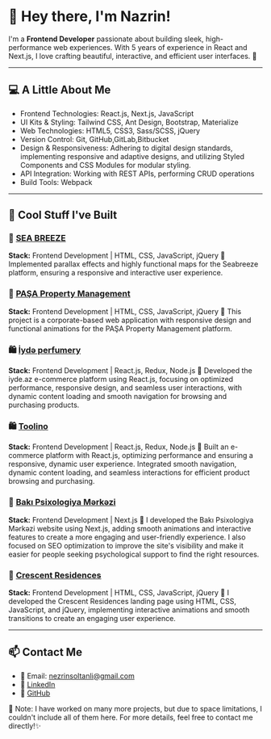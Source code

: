 # 👋 Hey there, I'm Nazrin!

I'm a **Frontend Developer** passionate about building sleek, high-performance web experiences. With 5 years of experience in React and Next.js, I love crafting beautiful, interactive, and efficient user interfaces. 🚀

---

## 💻 A Little About Me
- Frontend Technologies: React.js, Next.js, JavaScript
- UI Kits & Styling: Tailwind CSS, Ant Design, Bootstrap, Materialize
- Web Technologies: HTML5, CSS3, Sass/SCSS, jQuery
- Version Control: Git, GitHub,GitLab,Bitbucket
- Design & Responsiveness: Adhering to digital design standards,
implementing responsive and adaptive designs, and utilizing Styled
Components and CSS Modules for modular styling.
- API Integration: Working with REST APIs, performing CRUD operations
- Build Tools: Webpack
---

## 📌 Cool Stuff I've Built


### 🚀 [SEA BREEZE](https://seabreeze.az/)
**Stack:** Frontend Development | HTML, CSS, JavaScript, jQuery
📌 Implemented parallax effects and highly functional maps for the Seabreeze platform, ensuring a responsive and interactive user experience.

### 🚀 [PAŞA Property Management](https://pashaproperty.az/)
**Stack:** Frontend Development | HTML, CSS, JavaScript, jQuery
📌  This project is a corporate-based web application with responsive design and functional animations for the PAŞA Property Management platform.

### 🛍 [İydə perfumery](https://iyde.az/)
**Stack:** Frontend Development |  React.js, Redux, Node.js
📌 Developed the iyde.az e-commerce platform using React.js, focusing on optimized performance, responsive design, and seamless user interactions, with dynamic content loading and smooth navigation for browsing and purchasing products.

### 🛍 [Toolino](https://toolino.com/)
**Stack:** Frontend Development |  React.js, Redux, Node.js
📌 Built an e-commerce platform with React.js, optimizing performance and ensuring a responsive, dynamic user experience. Integrated smooth navigation, dynamic content loading, and seamless interactions for efficient product browsing and purchasing.

### 🚀 [Bakı Psixologiya Mərkəzi](https://bakupsychologycenter.az/az)
**Stack:** Frontend Development |  Next.js
📌 I developed the Bakı Psixologiya Mərkəzi website using Next.js, adding smooth animations and interactive features to create a more engaging and user-friendly experience. I also focused on SEO optimization to improve the site's visibility and make it easier for people seeking psychological support to find the right resources.

### 🚀 [Crescent Residences](https://crescentresidences.az/)
**Stack:** Frontend Development |   HTML, CSS, JavaScript, jQuery
📌 I developed the Crescent Residences landing page using HTML, CSS, JavaScript, and jQuery, implementing interactive animations and smooth transitions to create an engaging user experience.

---

## 📫 Contact Me
- 📧 Email: nezrinsoltanli@gmail.com
- 🔗 [LinkedIn](https://www.linkedin.com/in/n%C9%99zrin-soltanl%C4%B1-b104b2171/)
- 🐙 [GitHub](https://github.com/nethreen)

📌  Note: I have worked on many more projects, but due to space limitations, I couldn't include all of them here. For more details, feel free to contact me directly!✨

